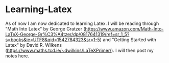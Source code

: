 # Learning-Latex
As of now I am now dedicated to learning Latex. I will be reading through "Math Into Latex" by George Gratzer (https://www.amazon.com/Math-Into-LaTeX-George-Gr%C3%A4tzer/dp/0817641319/ref=sr_1_5?s=books&ie=UTF8&qid=1542784323&sr=1-5) and "Getting Started with Latex" by David R. Wilkens (https://www.maths.tcd.ie/~dwilkins/LaTeXPrimer/). I will then post my notes here.
